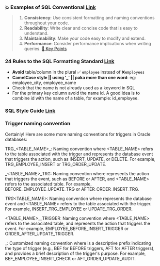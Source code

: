 ### 💥 Examples of SQL Conventional [Link](https://github.com/Ayon-SSP/SQL/blob/main/B%5D_PL-SQL%20(Oracle)/Oracle%20Notes/1%5D_Oracle%20baby/README.md)

> 1. **Consistency**: Use consistent formatting and naming conventions throughout your code.
> 2. **Readability**: Write clear and concise code that is easy to understand.
> 3. **Maintainability**: Make your code easy to modify and extend.
> 4. **Performance**: Consider performance implications when writing queries. [🔑 Key Points](https://gemini.google.com/app/88fb0a8eb06acc68)

### 24 Rules to the SQL Formatting Standard [Link](https://learnsql.com/blog/24-rules-sql-code-formatting-standard/)
- **Avoid** table/column in the plural ✅ `employee` instead of ❌`employees`
- **CamelCase style || using '_' || paka more than one word**: eg: employee_city, employee_name
- Check that the name is not already used as a keyword in SQL
- For the primary key column avoid the name id. A good idea is to combine id with the name of a table, for example: id_employee.

### SQL Style Guide [Link](https://handbook.gitlab.com/handbook/business-technology/data-team/platform/sql-style-guide/)


### Trigger naming convention

Certainly! Here are some more naming conventions for triggers in Oracle databases:

TRG_<TABLE_NAME>_<EVENT>: Naming convention where <TABLE_NAME> refers to the table associated with the trigger and <EVENT> represents the database event that triggers the action, such as INSERT, UPDATE, or DELETE. For example, TRG_EMPLOYEE_INSERT or TRG_ORDER_UPDATE.

<ACTION>_<TABLE_NAME>_TRG: Naming convention where <ACTION> represents the action that triggers the event, such as BEFORE or AFTER, and <TABLE_NAME> refers to the associated table. For example, BEFORE_EMPLOYEE_UPDATE_TRG or AFTER_ORDER_INSERT_TRG.

<EVENT>_TRG_<TABLE_NAME>: Naming convention where <EVENT> represents the database event and <TABLE_NAME> refers to the table associated with the trigger. For example, INSERT_TRG_EMPLOYEE or UPDATE_TRG_ORDER.

<TABLE_NAME>_<ACTION>_TRIGGER: Naming convention where <TABLE_NAME> refers to the associated table, and <ACTION> represents the action that triggers the event. For example, EMPLOYEE_BEFORE_INSERT_TRIGGER or ORDER_AFTER_UPDATE_TRIGGER.

<PREFIX>_<DESCRIPTION>: Customized naming convention where <PREFIX> is a descriptive prefix indicating the type of trigger (e.g., BEF for BEFORE triggers, AFT for AFTER triggers), and <DESCRIPTION> provides a brief description of the trigger's purpose. For example, BEF_EMPLOYEE_INSERT_CHECK or AFT_ORDER_UPDATE_AUDIT.